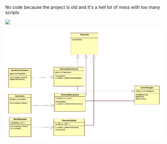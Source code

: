 No code because the project is old and it's a hell lot of mess with too many scripts

![](MementoPattern.gif)

![](Memento.jpg)
